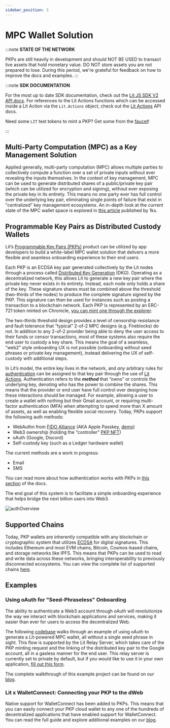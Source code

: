 ```yaml
---
sidebar_position: 3
---
```


# MPC Wallet Solution

:::note
**STATE OF THE NETWORK**

PKPs are still heavily in development and should NOT BE USED to transact live assets that hold monetary value. DO NOT store assets you are not prepared to lose. During this period, we're grateful for feedback on how to improve the docs and examples.
:::

:::note
**SDK DOCUMENTATION**

For the most up to date SDK documentation, check out the [Lit JS SDK V2 API docs](https://js-sdk.litprotocol.com/). For references to the Lit Actions functions which can be accessed inside a Lit Action via the `Lit.Actions` object, check out the [Lit Actions](http://actions-docs.litprotocol.com/) API docs.

Need some `LIT` test tokens to mint a PKP? Get some from the [faucet](https://faucet.litprotocol.com/)!

:::

## Multi-Party Computation (MPC) as a Key Management Solution

Applied generally, multi-party computation (MPC) allows multiple parties to collectively compute a function over a set of private inputs without ever revealing the inputs themselves. In the context of key management, MPC can be used to generate distributed shares of a public/private key pair (which can be utilized for encryption and signing), without ever exposing the private key in its entirety. This means no one party ever has full control over the underlying key pair, eliminating single points of failure that exist in "centralized" key management ecosystems. An in-depth look at the current state of the MPC wallet space is explored in [this article](https://medium.com/1kxnetwork/wallets-91c7c3457578) published by 1kx.

## Programmable Key Pairs as Distributed Custody Wallets

Lit’s [Programmable Key Pairs (PKPs)](../pkp/intro.md) product can be utilized by app developers to build a white-label MPC wallet solution that delivers a more flexible and seamless onboarding experience to their end users. 

Each PKP is an ECDSA key pair generated collectively by the Lit nodes through a process called [Distributed Key Generation](../resources/howItWorks#threshold-cryptography) (DKG). Operating as a decentralized network, this allows Lit to generate a new key pair where the private key never exists in its entirety. Instead, each node only holds a share of the key. These signature shares must be combined above the threshold (two-thirds of the nodes) to produce the complete signature signed by the PKP. This signature can then be used for instances such as posting a transaction to a blockchain network. Each PKP is represented by an ERC-721 token minted on Chronicle, [you can mint one through the explorer](https://explorer.litprotocol.com/pkps).

The two-thirds threshold design provides a level of censorship resistance and fault tolerance that “typical” 2-of-2 MPC designs (e.g. Fireblocks) do not. In addition to any 2-of-2 provider being able to deny the user access to their funds or censor transactions, most of these systems also require the end user to custody a key share. This means the goal of a seamless, “web2” style onboarding UX is not possible (onboarding without seed phrases or private key management), instead delivering the UX of self-custody with additional steps.

In Lit’s model, the entire key lives in the network, and *any* arbitrary rules for [authentication](../pkp/authHelpers/overview.md) can be assigned to that key pair through the use of [Lit Actions](../LitActions/intro.md). Authentication refers to the *****method***** that “owns” or controls the underlying key, denoting who has the power to combine the shares. This means that the provider or end user have full control over designing how these interactions should be managed. For example, allowing a user to create a wallet with nothing but their Gmail account, or requiring multi-factor authentication (MFA) when attempting to spend more than X amount of assets, as well as enabling flexible social recovery. Today, PKPs support the following auth methods:

- WebAuthn from [FIDO Alliance](https://fidoalliance.org/fido2-2/fido2-web-authentication-webauthn/) (AKA Apple Passkey, [demo](http://getlit.dev/demo))
- Web3 ownership (holding the “controller” [PKP NFT](https://explorer.litprotocol.com/mint-pkp))
- oAuth (Google, Discord)
- Self-custody key (such as a Ledger hardware wallet)

The current methods are a work in progress:

- Email
- SMS

You can read more about how authentication works with PKPs in [this section](../pkp/authHelpers/overview.md) of the docs.

The end goal of this system is to facilitate a simple onboarding experience that helps bridge the next billion users into Web3.

![authOverview](/img/authOverview.png)

## Supported Chains

Today, PKP wallets are inherently compatible with any blockchain or cryptographic system that utilizes [ECDSA](https://blog.cloudflare.com/ecdsa-the-digital-signature-algorithm-of-a-better-internet/) for digital signatures. This includes Ethereum and most EVM chains, Bitcoin, Cosmos-based chains, and storage networks like IPFS. This means that PKPs can be used to read and write data across these networks, bringing interoperability to previously disconnected ecosystems. You can view the complete list of supported chains [here](../resources/supportedChains#programmable-key-pairs.md).

## Examples

### Using oAuth for "Seed-Phraseless" Onboarding

The ability to authenticate a Web3 account through oAuth will revolutionize the way we interact with blockchain applications and services, making it easier than ever for users to access the decentralized Web.

The following [codebase](https://github.com/LIT-Protocol/oauth-pkp-signup-example) walks through an example of using oAuth to generate a Lit-powered MPC wallet, all without a single seed phrase in sight. This flow is supported by the Lit Relay Server, which takes care of the PKP minting request and the linking of the distributed key pair to the Google account, all in a gasless manner for the end user. This relay server is currently set to private by default, but if you would like to use it in your own application, [fill out this form](https://forms.gle/osJfmRR2PuZ46Xf98).

The complete walkthrough of this example project can be found on our [blog](https://spark.litprotocol.com/wallet-abstraction-with-google-oauth/).

### Lit x WalletConnect: Connecting your PKP to the dWeb

Native support for WalletConnect has been added to PKPs. This means that you can easily connect your PKP cloud wallet to any one of the hundreds of decentralized applications that have enabled support for WalletConnect. You can read the full guide and explore additional examples on our [blog](https://spark.litprotocol.com/connecting-lit-pkps-with-dapps/).
